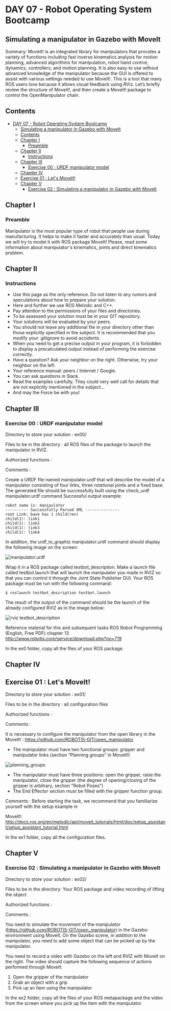 # DAY 07 - Robot Operating System Bootcamp
## Simulating a manipulator in Gazebo with MoveIt
Summary: MoveIt! is an integrated library for manipulators that provides a variety of functions including fast inverse kinematics analysis for motion planning, advanced algorithms for manipulation, robot hand control, dynamics, controllers, and motion planning. It is also easy to use without advanced knowledge of the manipulator because the GUI is offered to assist with various settings needed to use MoveIt!. This is a tool that many ROS users love because it allows visual feedback using RViz. Let’s briefly review the structure of MoveIt!, and then create a MoveIt! package to control the OpenManipulator chain.
## Contents
<!-- TOC -->

- [DAY 07 - Robot Operating System Bootcamp](#day-07---piscine-robot-operating-system)
    - [Simulating a manipulator in Gazebo with MoveIt](#simulating-a-manipulator-in-gazebo-with-moveit)
    - [Contents](#contents)
    - [Chapter I](#chapter-i)
        - [Preamble](#preamble)
    - [Chapter II](#chapter-ii)
        - [Instructions](#instructions)
    - [Chapter III](#chapter-iii)
        - [Exercise 00 : URDF manipulator model](#exercise-00--urdf-manipulator-model)
    - [Chapter IV](#chapter-iv)
    - [Exercise 01 : Let's MoveIt!](#exercise-01--lets-moveit)
    - [Chapter V](#chapter-v)
        - [Exercise 02 : Simulating a manipulator in Gazebo with MoveIt](#exercise-02--simulating-a-manipulator-in-gazebo-with-moveit)

<!-- /TOC -->
## Chapter I
### Preamble
Manipulator is the most popular type of robot that people use during manufacturing. It helps to make it faster and accurately than usual. Today we will try to model it with ROS package MoveIt! Please, read some information about manipulator's kinematics, joints and direct kinematics problem.

## Chapter II
### Instructions
* Use this page as the only reference. Do not listen to any rumors and speculations about how to prepare your solution.
* Here and further we use ROS Melodic and C++.
* Pay attention to the permissions of your files and directories.
* To be assessed your solution must be in your GIT repository.
* Your solutions will be evaluated by your peers.
* You should not leave any additional file in your directory other than those explicitly specified in the subject. It is recommended that you modify your .gitignore to avoid accidents.
* When you need to get a precise output in your program, it is forbidden to display a precalculated output instead of performing the exercise correctly.
* Have a question? Ask your neighbor on the right. Otherwise, try your neighbor on the left.
* Your reference manual: peers / Internet / Google.
* You can ask questions in Slack.
* Read the examples carefully. They could very well call for details that are not explicitly mentioned in the subject...
* And may the Force be with you!

## Chapter III
### Exercise 00 : URDF manipulator model
Directory to store your solution : ex00/

Files to be in the directory : all ROS files of the package to launch the manipulator in RVIZ.

Authorized functions : 

Comments :

Create a URDF file named manipulator.urdf that will describe the model of a manipulator consisting of four links, three rotational joints and a fixed base.
The generated file should be successfully built using the check_urdf manipulator.urdf command
Successful output example:
```
robot name is: manipulator
---------- Successfully Parsed XML ---------------
root Link: base has 1 child(ren)
child(1): link1
child(1): link2
child(1): link3
child(1): link4
```
In addition, the urdf_to_graphiz manipulator.urdf command should display the following image on the screen:

![manipulator.urdf](images/ROS_Day07_0.png)

Wrap it in a ROS package called testbot_description. Make a launch file called testbot.launch that will launch the manipulator you made in RVIZ so that you can control it through the Joint State Publisher GUI.
Your ROS package must be run with the following command:
```
$ roslaunch testbot_description testbot.launch
```
The result of the output of the command should be the launch of the already configured RVIZ as in the image below:

![rviz testbot_description](images/ROS_Day07_1.png)

Reference material for this and subsequent tasks ROS Robot Programming (English, Free PDF) chapter 13 http://www.robotis.com/service/download.php?no=719

In the ex0 folder, copy all the files of your ROS package.

## Chapter IV
## Exercise 01 : Let's MoveIt!
Directory to store your solution : ex01/

Files to be in the directory : all configuration files

Authorized functions : 

Comments : 

It is necessary to configure the manipulator from the open library in the MoveIt! : https://github.com/ROBOTIS-GIT/open_manipulator 
- The manipulator must have two functional groups: gripper and manipulator links (section “Planning groups” in MoveIt!)

![planning_groups](images/ROS_Day07_2.png)

- The manipulator must have three positions: open the gripper, raise the manipulator, close the gripper (the degree of opening/closing of the gripper is arbitrary, section “Robot Poses”)
- The End Effector section must be filled with the gripper function group.

Comments : Before starting the task, we recommend that you familiarize yourself with the setup example in 

MoveIt!: http://docs.ros.org/en/melodic/api/moveit_tutorials/html/doc/setup_assistant/setup_assistant_tutorial.html

In the ex1 folder, copy all the configuration files.

## Chapter V
### Exercise 02 : Simulating a manipulator in Gazebo with MoveIt
Directory to store your solution : ex02/

Files to be in the directory: Your ROS package and video recording of lifting the object

Authorized functions :

Comments :

You need to simulate the movement of the manipulator (https://github.com/ROBOTIS-GIT/open_manipulator) in the Gazebo environment using MoveIt. On the Gazebo scene, in addition to the manipulator, you need to add some object that can be picked up by the manipulator.

You need to record a video with Gazebo on the left and RVIZ with MoveIt on the right. The video should capture the following sequence of actions performed through MoveIt:
1) Open the gripper of the manipulator
2) Grab an object with a grip
3) Pick up an item using the manipulator

In the ex2 folder, copy all the files of your ROS metapackage and the video from the screen where you pick up the item with the manipulator.
